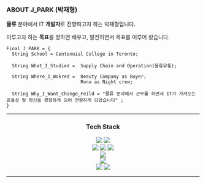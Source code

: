 ### ABOUT J_PARK (박재형)

**물류** 분야에서 IT **개발자**로 전향하고자 하는 박재형입니다. 

이루고자 하는 **목표**를 정하면 배우고, 발전하면서 목표를 이루어 왔습니다.

```
Final J_PARK = {
  String School = Centennial College in Toronto;

  String What_I_Studied =  Supply Chain and Operation(물류유통);

  String Where_I_Wokred =  Beauty Company as Buyer;
                           Rona as Night crew;

  String Why_I_Want_Change_Feild = "물류 분야에서 근무를 하면서 IT가 가져오는 효율성 및 혁신을 경험하게 되어 전향하게 되었습니다" ;
}
```
<hr>
<div align="center">
    <h3>Tech Stack</h3>
</div>
<div align="center">
    <p>
        <img src="https://img.shields.io/badge/Java-007396?style=flat&logo=Java&logoColor=white" />
        <img src="https://img.shields.io/badge/JavaScript-F7DF1E?style=flat&logo=JavaScript&logoColor=white" />
        <br>
        <img src="https://img.shields.io/badge/HTML5-E34F26?style=flat&logo=HTML5&logoColor=white" />
	    <img src="https://img.shields.io/badge/CSS-1572B6?style=flat&logo=CSS&logoColor=white" />
        <img src="https://img.shields.io/badge/jQuery-0769AD?style=flat&logo=jQuery&logoColor=white" />
        <br>
        <img src="https://img.shields.io/badge/Spring-6DB33F?style=flat&logo=Spring&logoColor=white" />
        <br>
         <img src="https://img.shields.io/badge/Ajax-3d5a80?style=flat&logo=Ajax&logoColor=white" />
        <br>
        <img src="https://img.shields.io/badge/Oracle SQL-F80000?style=flat&logo=Oracle&logoColor=white" />
        <img src="https://img.shields.io/badge/MyBatis-bf0603?style=flat&logo=Java&logoColor=white" />
    </p>
</div>
<hr>    

